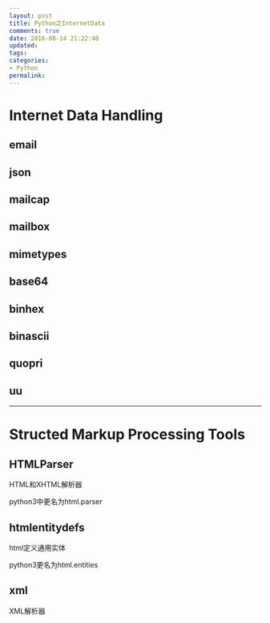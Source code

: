 ```yaml
---
layout: post
title: Python之InternetData
comments: true
date: 2016-08-14 21:22:40
updated:
tags:
categories:
- Python
permalink:
---
```


# Internet Data Handling

## email

## json

## mailcap

## mailbox

## mimetypes

## base64

## binhex

## binascii

## quopri

## uu

***

# Structed Markup Processing Tools

## HTMLParser

HTML和XHTML解析器

python3中更名为html.parser

## htmlentitydefs

html定义通用实体

python3更名为html.entities

## xml

XML解析器

